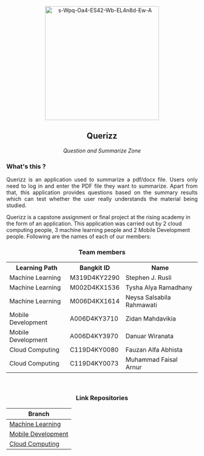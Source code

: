 <div align="center">
  <a href="https://ibb.co.com/b1fC3PX"><img src="https://i.ibb.co.com/xh4BsD6/s-Wpq-Oa4-ES42-Wb-EL4n8d-Ew-A.png" alt="s-Wpq-Oa4-ES42-Wb-EL4n8d-Ew-A" border="0" width="300" height="300"></a>
  <h2><b>Querizz</b></h2>
  <i>Question and Summarize Zone</i>
</div>

### What's this ?
<p align="justify">
Querizz is an application used to summarize a pdf/docx file. Users only need to log in and enter the PDF file they want to summarize. Apart from that, this application provides questions based on the summary results which can test whether the user really understands the material being studied. <br>

Querizz is a capstone assignment or final project at the rising academy in the form of an application. This application was carried out by 2 cloud computing people, 3 machine learning people and 2 Mobile Development people. Following are the names of each of our members:
</p>

<div align="center">
  <h3>Team members</h3>
  <table align="center">
    <tr>
      <th>Learning Path</th>
      <th>Bangkit ID</th>
      <th>Name</th>
    </tr>
    <tr>
      <td>Machine Learning</td>
      <td>M319D4KY2290</td>
      <td>Stephen J. Rusli</td>
    </tr>
    <tr>
      <td>Machine Learning</td>
      <td>M002D4KX1536</td>
      <td>Tysha Alya Ramadhany</td>
    </tr>
    <tr>
      <td>Machine Learning</td>
      <td>M006D4KX1614</td>
      <td>Neysa Salsabila Rahmawati</td>
    </tr>
    <tr>
      <td>Mobile Development</td>
      <td>A006D4KY3710</td>
      <td>Zidan Mahdavikia</td>
    </tr> 
    <tr>
      <td>Mobile Development</td>
      <td>A006D4KY3970</td>
      <td>Danuar Wiranata</td>
    </tr>
    <tr> 
      <td>Cloud Computing</td>
      <td>C119D4KY0080</td>
      <td>Fauzan Alfa Abhista</td>
    </tr>
    <tr>
      <td>Cloud Computing</td> 
      <td>C119D4KY0073</td>
      <td>Muhammad Faisal Arnur</td>
    </tr>
  </table>
</div>
<br>

<div align="center">
  <h3>Link Repositories</h3>
<table align="center">
        <thead>
            <tr>
                <th>Branch</th>
            </tr>
        </thead>
        <tbody>
            <tr>
                <td><a href="https://github.com/FzanAlfa/Querizz/tree/CC">Machine Learning</a></td>
            </tr>
            <tr>
                <td><a href="https://github.com/FzanAlfa/Querizz/tree/MD">Mobile Development</a></td>
            </tr>
            <tr>
                <td><a href="https://github.com/FzanAlfa/Querizz/tree/ML">Cloud Computing</a></td>
            </tr>
        </tbody>
</table>
</div>
